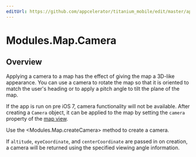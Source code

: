 ```yaml
---
editUrl: https://github.com/appcelerator/titanium_mobile/edit/master/apidoc/Camera.yml
---
```

# Modules.Map.Camera

<TypeHeader/>

## Overview

Applying a camera to a map has the effect of giving the map a 3D-like appearance.
You can use a camera to rotate the map so that it is oriented to match the user's
heading or to apply a pitch angle to tilt the plane of the map.

If the app is run on pre iOS 7, camera functionality will not be available.
After creating a `Camera` object, it can be applied to the map by setting the `camera` property of the 
[map view](Modules.Map.View).

Use the <Modules.Map.createCamera> method to create a camera.

If `altitude`, `eyeCoordinate`, and `centerCoordinate` are passed in on creation, a camera will be
returned using the specified viewing angle information.

<ApiDocs/>
